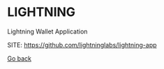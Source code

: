 # LIGHTNING
 
 Lightning Wallet Application
 
 SITE: https://github.com/lightninglabs/lightning-app

 [Go back](https://portable-linux-apps.github.io/apps.html)
